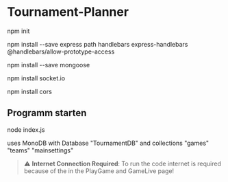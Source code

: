 # Tournament-Planner


npm init

npm install --save express path handlebars express-handlebars @handlebars/allow-prototype-access

npm install --save mongoose

npm install socket.io

npm install cors





## Programm starten
node index.js

uses MonoDB with Database "TournamentDB" and collections "games" "teams" "mainsettings"

> :warning: **Internet Connection Required**: To run the code internet is required because of the <script src="https://cdn.socket.io/4.3.1/socket.io.min.js"></script> in the PlayGame and GameLive page!
